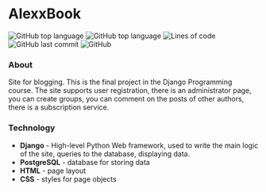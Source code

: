 # AlexxBook
![GitHub top language](https://img.shields.io/github/languages/top/AlexxSandbox/MySite)
![GitHub top language](https://img.shields.io/github/languages/top/AlexxSandbox/MySite)
![Lines of code](https://img.shields.io/tokei/lines/github/AlexxSandbox/MySite)
![GitHub last commit](https://img.shields.io/github/last-commit/AlexxSandbox/MySite)
![GitHub](https://img.shields.io/github/license/AlexxSandbox/MiSite)

### About
Site for blogging. This is the final project in the Django Programming course. The site supports user registration, there is an administrator page, you can create groups, you can comment on the posts of other authors, there is a subscription service.

### Technology
- **Django** - High-level Python Web framework, used to write the main logic of the site, queries to the database, displaying data.
- **PostgreSQL** - database for storing data
- **HTML** - page layout
- **CSS** - styles for page objects
